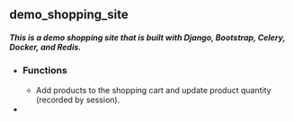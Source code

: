 ## demo_shopping_site
##### This is a demo shopping site that is built with Django, Bootstrap, Celery, Docker, and Redis.
- ### Functions
  - Add products to the shopping cart and update product quantity (recorded by session).
- 
